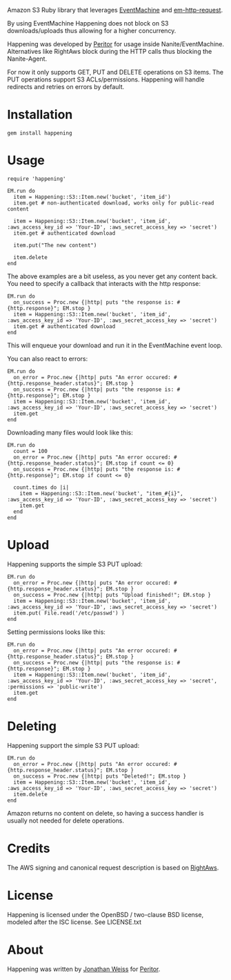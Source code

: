 Amazon S3 Ruby library that leverages [EventMachine](http://rubyeventmachine.com/) and [em-http-request](http://github.com/igrigorik/em-http-request).

By using EventMachine Happening does not block on S3 downloads/uploads thus allowing for a higher concurrency.

Happening was developed by [Peritor](http://www.peritor.com) for usage inside Nanite/EventMachine. 
Alternatives like RightAws block during the HTTP calls thus blocking the Nanite-Agent.

For now it only supports GET, PUT and DELETE operations on S3 items. The PUT operations support S3 ACLs/permissions.
Happening will handle redirects and retries on errors by default.

Installation
============

    gem install happening

Usage
=============

    require 'happening'
    
    EM.run do
      item = Happening::S3::Item.new('bucket', 'item_id')
      item.get # non-authenticated download, works only for public-read content
    
      item = Happening::S3::Item.new('bucket', 'item_id', :aws_access_key_id => 'Your-ID', :aws_secret_access_key => 'secret')
      item.get # authenticated download
      
      item.put("The new content")
      
      item.delete
    end
    
The above examples are a bit useless, as you never get any content back. 
You need to specify a callback that interacts with the http response:

    EM.run do
      on_success = Proc.new {|http| puts "the response is: #{http.response}"; EM.stop }
      item = Happening::S3::Item.new('bucket', 'item_id', :aws_access_key_id => 'Your-ID', :aws_secret_access_key => 'secret')
      item.get # authenticated download
    end
    
This will enqueue your download and run it in the EventMachine event loop.

You can also react to errors:

    EM.run do
      on_error = Proc.new {|http| puts "An error occured: #{http.response_header.status}"; EM.stop }
      on_success = Proc.new {|http| puts "the response is: #{http.response}"; EM.stop }
      item = Happening::S3::Item.new('bucket', 'item_id', :aws_access_key_id => 'Your-ID', :aws_secret_access_key => 'secret')
      item.get
    end
    
Downloading many files would look like this:

    EM.run do
      count = 100
      on_error = Proc.new {|http| puts "An error occured: #{http.response_header.status}"; EM.stop if count <= 0}
      on_success = Proc.new {|http| puts "the response is: #{http.response}"; EM.stop if count <= 0}
      
      count.times do |i|
        item = Happening::S3::Item.new('bucket', "item_#{i}", :aws_access_key_id => 'Your-ID', :aws_secret_access_key => 'secret')
        item.get
      end
    end
    
Upload
=============

Happening supports the simple S3 PUT upload:    
  
    EM.run do
      on_error = Proc.new {|http| puts "An error occured: #{http.response_header.status}"; EM.stop }
      on_success = Proc.new {|http| puts "Upload finished!"; EM.stop }
      item = Happening::S3::Item.new('bucket', 'item_id', :aws_access_key_id => 'Your-ID', :aws_secret_access_key => 'secret')
      item.put( File.read('/etc/passwd') )
    end
    
Setting permissions looks like this:

    EM.run do
      on_error = Proc.new {|http| puts "An error occured: #{http.response_header.status}"; EM.stop }
      on_success = Proc.new {|http| puts "the response is: #{http.response}"; EM.stop }
      item = Happening::S3::Item.new('bucket', 'item_id', :aws_access_key_id => 'Your-ID', :aws_secret_access_key => 'secret', :permissions => 'public-write')
      item.get
    end

Deleting
=============

Happening support the simple S3 PUT upload:    
  
    EM.run do
      on_error = Proc.new {|http| puts "An error occured: #{http.response_header.status}"; EM.stop }
      on_success = Proc.new {|http| puts "Deleted!"; EM.stop }
      item = Happening::S3::Item.new('bucket', 'item_id', :aws_access_key_id => 'Your-ID', :aws_secret_access_key => 'secret')
      item.delete
    end

Amazon returns no content on delete, so having a success handler is usually not needed for delete operations.

Credits
=============

The AWS signing and canonical request description is based on [RightAws](http://github.com/rightscale/right_aws).
    
    
License
=============

Happening is licensed under the OpenBSD / two-clause BSD license, modeled after the ISC license. See LICENSE.txt


About
=============

Happening was written by [Jonathan Weiss](http://twitter.com/jweiss) for [Peritor](http://www.peritor.com).
